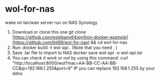# wol-for-nas
wake on lan/wan server run on NAS Synology

1. Download or clone this one
   git clone [https://github.com/estebanx64/python-docker-example](https://github.com/lht99/wol-for-nas) && cd wol-for-nas
2. Run: docker build -t wol-api .
   (Note that you need . )
3. Save .tar file to import to NAS
   docker save wol-api -o wol-api.tar
4. You can check it work or not by using this command: curl "http://localhost:8000/wol?mac=AA-BB-CC-AA-BB-CC&ip=192.168.1.255&port=9"
   IP you can replace 192.168.1.255 by your ddns
